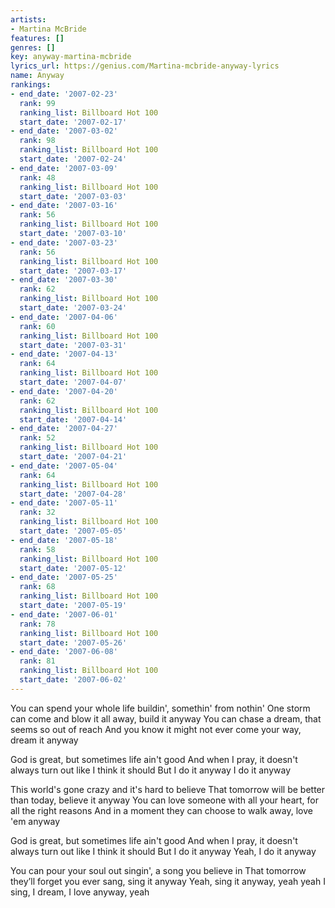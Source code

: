 ```yaml
---
artists:
- Martina McBride
features: []
genres: []
key: anyway-martina-mcbride
lyrics_url: https://genius.com/Martina-mcbride-anyway-lyrics
name: Anyway
rankings:
- end_date: '2007-02-23'
  rank: 99
  ranking_list: Billboard Hot 100
  start_date: '2007-02-17'
- end_date: '2007-03-02'
  rank: 98
  ranking_list: Billboard Hot 100
  start_date: '2007-02-24'
- end_date: '2007-03-09'
  rank: 48
  ranking_list: Billboard Hot 100
  start_date: '2007-03-03'
- end_date: '2007-03-16'
  rank: 56
  ranking_list: Billboard Hot 100
  start_date: '2007-03-10'
- end_date: '2007-03-23'
  rank: 56
  ranking_list: Billboard Hot 100
  start_date: '2007-03-17'
- end_date: '2007-03-30'
  rank: 62
  ranking_list: Billboard Hot 100
  start_date: '2007-03-24'
- end_date: '2007-04-06'
  rank: 60
  ranking_list: Billboard Hot 100
  start_date: '2007-03-31'
- end_date: '2007-04-13'
  rank: 64
  ranking_list: Billboard Hot 100
  start_date: '2007-04-07'
- end_date: '2007-04-20'
  rank: 62
  ranking_list: Billboard Hot 100
  start_date: '2007-04-14'
- end_date: '2007-04-27'
  rank: 52
  ranking_list: Billboard Hot 100
  start_date: '2007-04-21'
- end_date: '2007-05-04'
  rank: 64
  ranking_list: Billboard Hot 100
  start_date: '2007-04-28'
- end_date: '2007-05-11'
  rank: 32
  ranking_list: Billboard Hot 100
  start_date: '2007-05-05'
- end_date: '2007-05-18'
  rank: 58
  ranking_list: Billboard Hot 100
  start_date: '2007-05-12'
- end_date: '2007-05-25'
  rank: 68
  ranking_list: Billboard Hot 100
  start_date: '2007-05-19'
- end_date: '2007-06-01'
  rank: 78
  ranking_list: Billboard Hot 100
  start_date: '2007-05-26'
- end_date: '2007-06-08'
  rank: 81
  ranking_list: Billboard Hot 100
  start_date: '2007-06-02'
---
```

You can spend your whole life buildin', somethin' from nothin'
One storm can come and blow it all away, build it anyway
You can chase a dream, that seems so out of reach
And you know it might not ever come your way, dream it anyway


God is great, but sometimes life ain't good
And when I pray, it doesn't always turn out like I think it should
But I do it anyway
I do it anyway


This world's gone crazy and it's hard to believe
That tomorrow will be better than today, believe it anyway
You can love someone with all your heart, for all the right reasons
And in a moment they can choose to walk away, love 'em anyway


God is great, but sometimes life ain't good
And when I pray, it doesn't always turn out like I think it should
But I do it anyway
Yeah, I do it anyway


You can pour your soul out singin', a song you believe in
That tomorrow they’ll forget you ever sang, sing it anyway
Yeah, sing it anyway, yeah yeah
I sing, I dream, I love anyway, yeah
